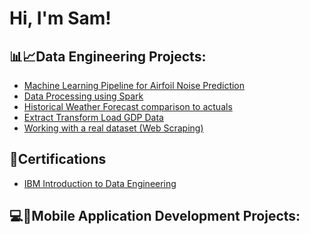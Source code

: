 <h1>Hi, I'm Sam! </h1>

<h2> 📊📈Data Engineering Projects:</h2>

  - [Machine Learning Pipeline for Airfoil Noise Prediction]( https://github.com/SamNthoroane/Machine-Learning-Pipeline/tree/main)
  - [Data Processing using Spark](https://github.com/SamNthoroane/Data-Processing-using-Spark/tree/main)
  - [Historical Weather Forecast comparison to actuals](https://github.com/SamNthoroane/Historical-Weather-Forecast-Comparison-to-Actuals/tree/main) 
  - [Extract Transform Load GDP Data](https://github.com/SamNthoroane/Extract-Transform-Load-GDP-Data/tree/main)
  - [Working with a real dataset (Web Scraping)](https://github.com/SamNthoroane/Working-with-a-Real-Dataset-Web-Scraping-/tree/main)
  
<h2> 📄Certifications</h2>

  - [IBM Introduction to Data Engineering](https://coursera.org/share/f5961f2b344af16d840c6d4066c194a5)
<h2> 💻📱Mobile Application Development Projects: </h2>

<!--
**joshmadakor1/joshmadakor1** is a ✨ _special_ ✨ repository because its `README.md` (this file) appears on your GitHub profile.

Here are some ideas to get you started:

- 🔭 I’m currently working on ...
- 🌱 I’m currently learning ...
- 👯 I’m looking to collaborate on ...
- 🤔 I’m looking for help with ...
- 💬 Ask me about ...
- 📫 How to reach me: ...
- 😄 Pronouns: ...
- ⚡ Fun fact: ...
-->
